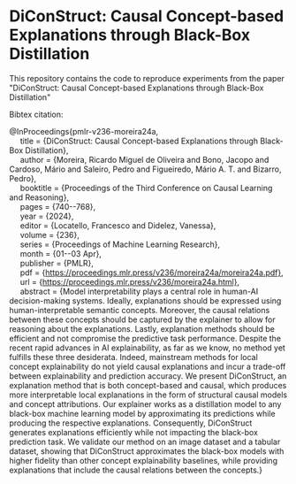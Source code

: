 # DiConStruct: Causal Concept-based Explanations through Black-Box Distillation

This repository contains the code to reproduce experiments from the paper "DiConStruct: Causal Concept-based Explanations through Black-Box Distillation"


Bibtex citation:

@InProceedings{pmlr-v236-moreira24a, \
&nbsp;&nbsp;&nbsp;&nbsp; title = 	 {DiConStruct: Causal Concept-based Explanations through Black-Box Distillation}, \
&nbsp;&nbsp;&nbsp;&nbsp; author =       {Moreira, Ricardo Miguel de Oliveira and Bono, Jacopo and Cardoso, Mário and Saleiro, Pedro and Figueiredo, Mário A. T. and Bizarro, Pedro}, \
&nbsp;&nbsp;&nbsp;&nbsp; booktitle = 	 {Proceedings of the Third Conference on Causal Learning and Reasoning}, \
&nbsp;&nbsp;&nbsp;&nbsp; pages = 	 {740--768}, \
&nbsp;&nbsp;&nbsp;&nbsp; year = 	 {2024}, \
&nbsp;&nbsp;&nbsp;&nbsp; editor = 	 {Locatello, Francesco and Didelez, Vanessa}, \
&nbsp;&nbsp;&nbsp;&nbsp; volume = 	 {236},\
&nbsp;&nbsp;&nbsp;&nbsp; series = 	 {Proceedings of Machine Learning Research}, \
&nbsp;&nbsp;&nbsp;&nbsp; month = 	 {01--03 Apr}, \
&nbsp;&nbsp;&nbsp;&nbsp; publisher =    {PMLR}, \
&nbsp;&nbsp;&nbsp;&nbsp; pdf = 	 {https://proceedings.mlr.press/v236/moreira24a/moreira24a.pdf}, \
&nbsp;&nbsp;&nbsp;&nbsp; url = 	 {https://proceedings.mlr.press/v236/moreira24a.html}, \
&nbsp;&nbsp;&nbsp;&nbsp; abstract = 	 {Model interpretability plays a central role in human-AI decision-making systems. Ideally, explanations should be expressed using human-interpretable semantic concepts. Moreover, the causal relations between these concepts should be captured by the explainer to allow for reasoning about the explanations. Lastly, explanation methods should be efficient and not compromise the predictive task performance. Despite the recent rapid advances in AI explainability, as far as we know, no method yet fulfills these three desiderata. Indeed, mainstream methods for local concept explainability do not yield causal explanations and incur a trade-off between explainability and prediction accuracy. We present DiConStruct, an explanation method that is both concept-based and causal, which produces more interpretable local explanations in the form of structural causal models and concept attributions. Our explainer works as a distillation model to any black-box machine learning model by approximating its predictions while producing the respective explanations. Consequently, DiConStruct generates explanations efficiently while not impacting the black-box prediction task. We validate our method on an image dataset and a tabular dataset, showing that DiConStruct approximates the black-box models with higher fidelity than other concept explainability baselines, while providing explanations that include the causal relations between the concepts.}
